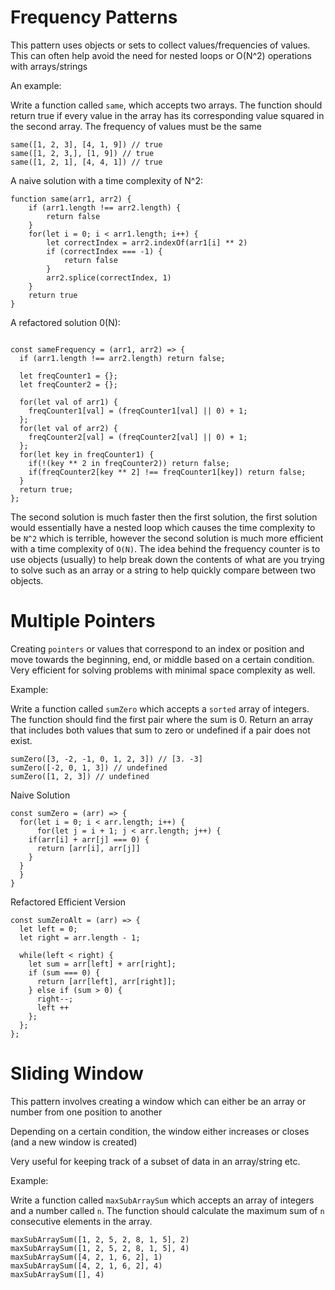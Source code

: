 # Frequency Patterns

This pattern uses objects or sets to collect values/frequencies of values. This can often help avoid the need for nested loops or O(N^2) operations with arrays/strings

An example:

Write a function called `same`, which accepts two arrays. The function should return true if every value in the array has its corresponding value squared in the second array. The frequency of values must be the same

```
same([1, 2, 3], [4, 1, 9]) // true
same([1, 2, 3,], [1, 9]) // true
same([1, 2, 1], [4, 4, 1]) // true
```

A naive solution with a time complexity of N^2:

```
function same(arr1, arr2) {
    if (arr1.length !== arr2.length) {
        return false
    }
    for(let i = 0; i < arr1.length; i++) {
        let correctIndex = arr2.indexOf(arr1[i] ** 2)
        if (correctIndex === -1) {
            return false
        }
        arr2.splice(correctIndex, 1)
    }
    return true
}
```

A refactored solution 0(N):

```

const sameFrequency = (arr1, arr2) => {
  if (arr1.length !== arr2.length) return false;

  let freqCounter1 = {};
  let freqCounter2 = {};

  for(let val of arr1) {
    freqCounter1[val] = (freqCounter1[val] || 0) + 1;
  };
  for(let val of arr2) {
    freqCounter2[val] = (freqCounter2[val] || 0) + 1;
  };
  for(let key in freqCounter1) {
    if(!(key ** 2 in freqCounter2)) return false;
    if(freqCounter2[key ** 2] !== freqCounter1[key]) return false;
  }
  return true;
};
```

The second solution is much faster then the first solution, the first solution would essentially have a nested loop which causes the time complexity to be `N^2` which is terrible, however the second solution is much more efficient with a time complexity of `O(N)`. The idea behind the frequency counter is to use objects (usually) to help break down the contents of what are you trying to solve such as an array or a string to help quickly compare between two objects.

# Multiple Pointers

Creating `pointers` or values that correspond to an index or position and move towards the beginning, end, or middle based on a certain condition. Very efficient for solving problems with minimal space complexity as well.

Example:

Write a function called `sumZero` which accepts a `sorted` array of integers. The function should find the first pair where the sum is 0. Return an array that includes both values that sum to zero or undefined if a pair does not exist.

```
sumZero([3, -2, -1, 0, 1, 2, 3]) // [3. -3]
sumZero([-2, 0, 1, 3]) // undefined
sumZero([1, 2, 3]) // undefined
```

Naive Solution

```
const sumZero = (arr) => {
  for(let i = 0; i < arr.length; i++) {
      for(let j = i + 1; j < arr.length; j++) {
    if(arr[i] + arr[j] === 0) {
      return [arr[i], arr[j]]
    }
  }
  }
}
```

Refactored Efficient Version

```
const sumZeroAlt = (arr) => {
  let left = 0;
  let right = arr.length - 1;

  while(left < right) {
    let sum = arr[left] + arr[right];
    if (sum === 0) {
      return [arr[left], arr[right]];
    } else if (sum > 0) {
      right--;
      left ++
    };
  };
};
```

# Sliding Window

This pattern involves creating a window which can either be an array or number from one position to another

Depending on a certain condition, the window either increases or closes (and a new window is created)

Very useful for keeping track of a subset of data in an array/string etc.

Example:

Write a function called `maxSubArraySum` which accepts an array of integers and a number called `n`. The function should calculate the maximum sum of `n` consecutive elements in the array.

```
maxSubArraySum([1, 2, 5, 2, 8, 1, 5], 2)
maxSubArraySum([1, 2, 5, 2, 8, 1, 5], 4)
maxSubArraySum([4, 2, 1, 6, 2], 1)
maxSubArraySum([4, 2, 1, 6, 2], 4)
maxSubArraySum([], 4)
```